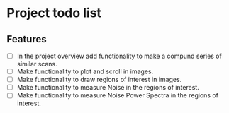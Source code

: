 # Project todo list

## Features
- [ ] In the project overview add functionality to make a compund series of similar scans.
- [ ] Make functionality to plot and scroll in images.
- [ ] Make functionality to draw regions of interest in images.
- [ ] Make functionality to measure Noise in the regions of interest.
- [ ] Make functionality to measure Noise Power Spectra in the regions of interest.